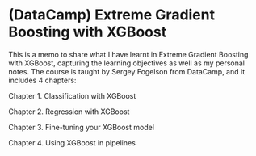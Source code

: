 # (DataCamp) Extreme Gradient Boosting with XGBoost
This is a memo to share what I have learnt in Extreme Gradient Boosting with XGBoost, capturing the learning objectives as well as my personal notes. The course is taught by Sergey Fogelson from DataCamp, and it includes 4 chapters:

Chapter 1. Classification with XGBoost

Chapter 2. Regression with XGBoost

Chapter 3. Fine-tuning your XGBoost model

Chapter 4. Using XGBoost in pipelines

